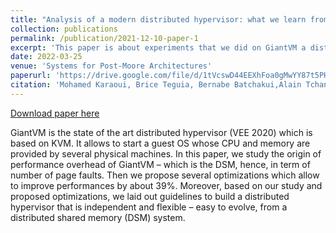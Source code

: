 ```yaml
---
title: "Analysis of a modern distributed hypervisor: what we learn from our experiments"
collection: publications
permalink: /publication/2021-12-10-paper-1
excerpt: 'This paper is about experiments that we did on GiantVM a distributed hypervisor, and the extracted lessons that we got.'
date: 2022-03-25
venue: 'Systems for Post-Moore Architectures'
paperurl: 'https://drive.google.com/file/d/1tVcswD44EEXhFoa0gMwYY87t5PHzHZxY/view?usp=sharing'
citation: 'Mohamed Karaoui, Brice Teguia, Bernabe Batchakui,Alain Tchana Analysis of a modern distributed hypervisor: what we learn from our experiments'
---
```


[Download paper here](https://brisco007.github.io/files/final-56.pdf)

GiantVM is the state of the art distributed hypervisor (VEE 2020) which is based on KVM. It allows to start a guest OS whose CPU and memory are provided by several physical machines. In this paper, we study the origin of performance overhead of GiantVM – which is the DSM, hence, in term of number of page faults. Then we propose several optimizations which allow to improve performances by about 39%. Moreover, based on our study and proposed optimizations,
we laid out guidelines to build a distributed hypervisor that is independent and flexible – easy to evolve, from a distributed shared memory (DSM) system.
